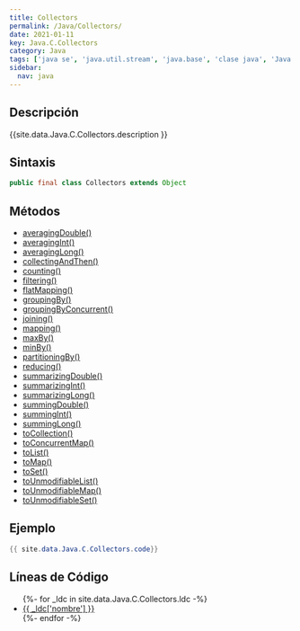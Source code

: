 ```yaml
---
title: Collectors
permalink: /Java/Collectors/
date: 2021-01-11
key: Java.C.Collectors
category: Java
tags: ['java se', 'java.util.stream', 'java.base', 'clase java', 'Java 1.8']
sidebar: 
  nav: java
---
```


## Descripción
{{site.data.Java.C.Collectors.description }}

## Sintaxis
~~~java
public final class Collectors extends Object
~~~

## Métodos
* [averagingDouble()](/Java/Collectors/averagingDouble)
* [averagingInt()](/Java/Collectors/averagingInt)
* [averagingLong()](/Java/Collectors/averagingLong)
* [collectingAndThen()](/Java/Collectors/collectingAndThen)
* [counting()](/Java/Collectors/counting)
* [filtering()](/Java/Collectors/filtering)
* [flatMapping()](/Java/Collectors/flatMapping)
* [groupingBy()](/Java/Collectors/groupingBy)
* [groupingByConcurrent()](/Java/Collectors/groupingByConcurrent)
* [joining()](/Java/Collectors/joining)
* [mapping()](/Java/Collectors/mapping)
* [maxBy()](/Java/Collectors/maxBy)
* [minBy()](/Java/Collectors/minBy)
* [partitioningBy()](/Java/Collectors/partitioningBy)
* [reducing()](/Java/Collectors/reducing)
* [summarizingDouble()](/Java/Collectors/summarizingDouble)
* [summarizingInt()](/Java/Collectors/summarizingInt)
* [summarizingLong()](/Java/Collectors/summarizingLong)
* [summingDouble()](/Java/Collectors/summingDouble)
* [summingInt()](/Java/Collectors/summingInt)
* [summingLong()](/Java/Collectors/summingLong)
* [toCollection()](/Java/Collectors/toCollection)
* [toConcurrentMap()](/Java/Collectors/toConcurrentMap)
* [toList()](/Java/Collectors/toList)
* [toMap()](/Java/Collectors/toMap)
* [toSet()](/Java/Collectors/toSet)
* [toUnmodifiableList()](/Java/Collectors/toUnmodifiableList)
* [toUnmodifiableMap()](/Java/Collectors/toUnmodifiableMap)
* [toUnmodifiableSet()](/Java/Collectors/toUnmodifiableSet)

## Ejemplo
~~~java
{{ site.data.Java.C.Collectors.code}}
~~~

## Líneas de Código
<ul>
{%- for _ldc in site.data.Java.C.Collectors.ldc -%}
   <li>
       <a href="{{_ldc['url'] }}">{{ _ldc['nombre'] }}</a>
   </li>
{%- endfor -%}
</ul>
